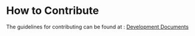 # How to Contribute
The guidelines for contributing can be found at : [Development Documents](https://github.com/PaddlePaddle/FlyCV/wiki/Development)
